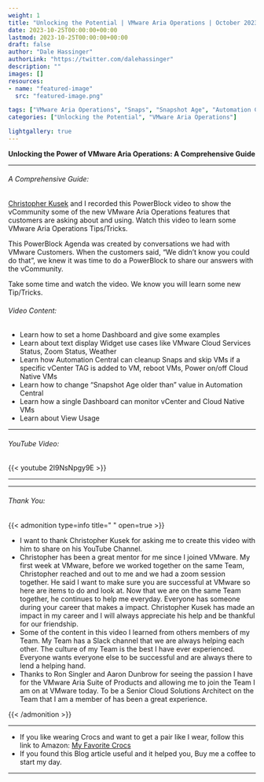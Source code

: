 ```yaml
---
weight: 1
title: "Unlocking the Potential | VMware Aria Operations | October 2023 PowerBlock"
date: 2023-10-25T00:00:00+00:00
lastmod: 2023-10-25T00:00:00+00:00
draft: false
author: "Dale Hassinger"
authorLink: "https://twitter.com/dalehassinger"
description: ""
images: []
resources:
- name: "featured-image"
  src: "featured-image.png"

tags: ["VMware Aria Operations", "Snaps", "Snapshot Age", "Automation Central"]
categories: ["Unlocking the Potential", "VMware Aria Operations"]

lightgallery: true
---
```


**Unlocking the Power of VMware Aria Operations: A Comprehensive Guide**

<!--more-->

---

###### A Comprehensive Guide:

[Christopher Kusek](https://www.linkedin.com/in/christopherkusek/) and I recorded this PowerBlock video to show the vCommunity some of the new VMware Aria Operations features that customers are asking about and using. Watch this video to learn some VMware Aria Operations Tips/Tricks.  

This PowerBlock Agenda was created by conversations we had with VMware Customers. When the customers said, “We didn’t know you could do that”, we knew it was time to do a PowerBlock to share our answers with the vCommunity.  

Take some time and watch the video. We know you will learn some new Tip/Tricks.  

###### Video Content:
* Learn how to set a home Dashboard and give some examples  
* Learn about text display Widget use cases like VMware Cloud Services Status, Zoom Status, Weather  
* Learn how Automation Central can cleanup Snaps and skip VMs if a specific vCenter TAG is added to VM, reboot VMs, Power on/off Cloud Native VMs  
* Learn how to change “Snapshot Age older than” value in Automation Central  
* Learn how a single Dashboard can monitor vCenter and Cloud Native VMs  
* Learn about View Usage

---
###### YouTube Video:  

{{< youtube 2I9NsNpgy9E >}}

---

---

###### Thank You:

{{< admonition type=info title=" " open=true >}}
* I want to thank Christopher Kusek for asking me to create this video with him to share on his YouTube Channel.  
* Christopher has been a great mentor for me since I joined VMware. My first week at VMware, before we worked together on the same Team, Christopher reached and out to me and we had a zoom session together. He said I want to make sure you are successful at VMware so here are items to do and look at. Now that we are on the same Team together, he continues to help me everyday. Everyone has someone during your career that makes a impact. Christopher Kusek has made an impact in my career and I will always appreciate his help and be thankful for our friendship.
* Some of the content in this video I learned from others members of my Team. My Team has a Slack channel that we are always helping each other. The culture of my Team is the best I have ever experienced. Everyone wants everyone else to be successful and are always there to lend a helping hand.  
* Thanks to Ron Singler and Aaron Dunbrow for seeing the passion I have for the VMware Aria Suite of Products and allowing me to join the Team I am on at VMware today. To be a Senior Cloud Solutions Architect on the Team that I am a member of has been a great experience.  

{{< /admonition >}}

---

* If you like wearing Crocs and want to get a pair like I wear, follow this link to Amazon:
<a target="_blank" href="https://www.amazon.com/dp/B001V7Z27W?psc=1&amp;ref=ppx_yo2ov_dt_b_product_details&_encoding=UTF8&tag=vcrocs-20&linkCode=ur2&linkId=fa4c787c9ab59a9b8a54b48c402b8517&camp=1789&creative=9325">My Favorite Crocs</a>  
* If you found this Blog article useful and it helped you, Buy me a coffee to start my day.  

<center>
<script type="text/javascript" src="https://cdnjs.buymeacoffee.com/1.0.0/button.prod.min.js" data-name="bmc-button" data-slug="dalehassinger" data-color="#FFDD00" data-emoji=""  data-font="Cookie" data-text="Buy me a coffee" data-outline-color="#000000" data-font-color="#000000" data-coffee-color="#ffffff" ></script>
</center>

---
